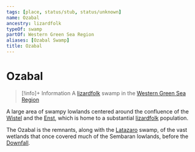 ```yaml
---
tags: [place, status/stub, status/unknown]
name: Ozabal
ancestry: lizardfolk
typeOf: swamp
partOf: Western Green Sea Region
aliases: [Ozabal Swamp]
title: Ozabal
---
```


# Ozabal
>[!info]+ Information
> A [lizardfolk](<../../species/children-of-the-embodied-gods/lizardfolk/lizardfolk.md>) swamp in the [Western Green Sea Region](<../western-green-sea/western-green-sea-region.md>)

A large area of swampy lowlands centered around the confluence of the [Wistel](<rivers/wistel-enst-watershed/wistel.md>) and the [Enst](<rivers/wistel-enst-watershed/enst.md>), which is home to a substantial [lizardfolk](<../../species/children-of-the-embodied-gods/lizardfolk/lizardfolk.md>) population. 

The Ozabal is the remnants, along with the [Latazaro](<../western-green-sea/cymea/latazaro.md>) swamp, of the vast wetlands that once covered much of the Sembaran lowlands, before the [Downfall](<../../events/ancient/the-downfall.md>). 
